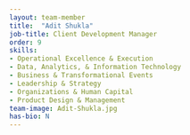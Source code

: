 ```yaml
---
layout: team-member
title:  "Adit Shukla"
job-title: Client Development Manager
order: 9
skills:
- Operational Excellence & Execution
- Data, Analytics, & Information Technology
- Business & Transformational Events
- Leadership & Strategy 
- Organizations & Human Capital
- Product Design & Management
team-image: Adit-Shukla.jpg
has-bio: N
---
```

